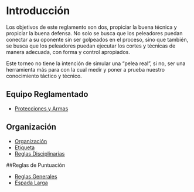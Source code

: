# Introducción 

Los objetivos de este reglamento son dos, propiciar la buena técnica y propiciar la buena defensa. No solo se busca que los peleadores puedan conectar a su oponente sin ser golpeados en el proceso, sino que también, se busca que los peleadores puedan ejecutar los cortes y técnicas de manera adecuada, con forma y control apropiados. 

Este torneo no tiene la intención de simular una “pelea real”, si no, ser una herramienta más para con la cual medir y poner a prueba nuestro conocimiento táctico y técnico.

## Equipo Reglamentado
- [Protecciones y Armas](02-Equipo.md)

## Organización
- [Organización](www.google.com)
- [Etiqueta](www.google.com)
- [Reglas Disciplinarias](www.google.com)

##Reglas de Puntuación
- [Reglas Generales](www.google.com)
- [Espada Larga](www.google.com)